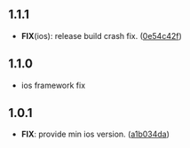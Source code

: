 ## 1.1.1

 - **FIX**(ios): release build crash fix. ([0e54c42f](https://github.com/cypherstack/cs_salvium/commit/0e54c42fd6fd9c94ff225d045b9a1e7c6fbf4757))

## 1.1.0

 - ios framework fix

## 1.0.1

 - **FIX**: provide min ios version. ([a1b034da](https://github.com/cypherstack/cs_salvium/commit/a1b034daeb11896d4fbe7253a78d22e660c34524))

